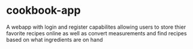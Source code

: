 # cookbook-app
A webapp with login and register capabilites allowing users to store thier favorite recipes online as well as convert measurements and find recipes based on what ingredients are on hand
